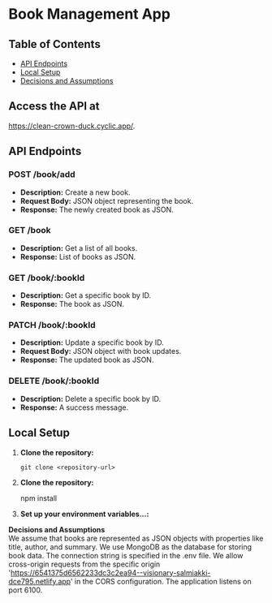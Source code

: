 
# Book Management App

## Table of Contents
- [API Endpoints](#api-endpoints)
- [Local Setup](#local-setup)
- [Decisions and Assumptions](#decisions-and-assumptions)


## Access the API at 
   https://clean-crown-duck.cyclic.app/.
## API Endpoints

### POST /book/add
- **Description:** Create a new book.
- **Request Body:** JSON object representing the book.
- **Response:** The newly created book as JSON.

### GET /book
- **Description:** Get a list of all books.
- **Response:** List of books as JSON.

### GET /book/:bookId
- **Description:** Get a specific book by ID.
- **Response:** The book as JSON.

### PATCH /book/:bookId
- **Description:** Update a specific book by ID.
- **Request Body:** JSON object with book updates.
- **Response:** The updated book as JSON.

### DELETE /book/:bookId
- **Description:** Delete a specific book by ID.
- **Response:** A success message.

## Local Setup

1. **Clone the repository:**

   ```shell
   git clone <repository-url>

2. **Clone the repository:**

   npm install
3. **Set up your environment variables...:**

 **Decisions and Assumptions**  
We assume that books are represented as JSON objects with properties like title, author, and summary.
We use MongoDB as the database for storing book data. The connection string is specified in the .env file.
We allow cross-origin requests from the specific origin 'https://6541375d6562233dc3c2ea94--visionary-salmiakki-dce795.netlify.app' in the CORS configuration.
The application listens on port 6100.
